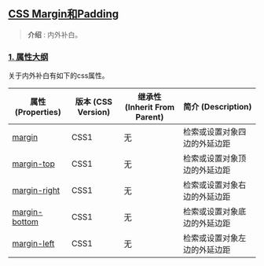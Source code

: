 ## [CSS Margin和Padding](#)
> **介绍** : 内外补白。

### [1. 属性大纲](#)
关于内外补白有如下的css属性。

| 属性 (Properties)                    | 版本 (CSS Version) | 继承性 (Inherit From Parent) | 简介 (Description) |
|------------------------------------| ------------------ | ---------------------------- | ------------------ |
| [margin](#)                        | CSS1             | 无                          | 检索或设置对象四边的外延边距 |
| [margin-top](#)       | CSS1             | 无                          | 检索或设置对象顶边的外延边距 |
| [margin-right](#)   | CSS1            | 无                          | 检索或设置对象右边的外延边距 |
| [margin-bottom](#) | CSS1          | 无                          | 检索或设置对象底边的外延边距 |
| [margin-left](#)     | CSS1             | 无                          | 检索或设置对象左边的外延边距 |

